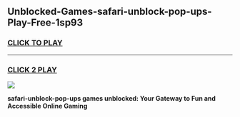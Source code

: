 
## Unblocked-Games-safari-unblock-pop-ups-Play-Free-1sp93
<h3>
<a href="https://premium76.site?title=safari-unblock-pop-ups&ref=18A1">CLICK TO PLAY</a></h3>
<hr>

<h3>
<a href="https://premium76.site?title=safari-unblock-pop-ups&ref=18A1">CLICK 2 PLAY</a>
  
</h3>

<a href="https://premium76.site?title=safari-unblock-pop-ups&ref=18A1"><img src="https://clearcache.store/games.png"></a>


**safari-unblock-pop-ups games unblocked: Your Gateway to Fun and Accessible Online Gaming**
